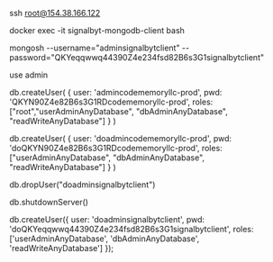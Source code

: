 ssh root@154.38.166.122

docker exec -it signalbyt-mongodb-client bash

mongosh --username="adminsignalbytclient" --password="QKYeqqwwq44390Z4e234fsd82B6s3G1signalbytclient"

use admin

<!-- ---------------------------- CREATE USERS ----------------------------- -->

db.createUser(
{
user: 'admincodememoryllc-prod',
pwd: 'QKYN90Z4e82B6s3G1RDcodememoryllc-prod',
roles: ["root","userAdminAnyDatabase", "dbAdminAnyDatabase", "readWriteAnyDatabase"]
}
)

db.createUser(
{
user: 'doadmincodememoryllc-prod',
pwd: 'doQKYN90Z4e82B6s3G1RDcodememoryllc-prod',
roles: ["userAdminAnyDatabase", "dbAdminAnyDatabase", "readWriteAnyDatabase"]
}
)

<!-- ------------------------------ DROP USER ------------------------------ -->

db.dropUser("doadminsignalbytclient")

<!-- --------------------------- RESTART SERVER ---------------------------- -->

db.shutdownServer()

db.createUser({
user: 'doadminsignalbytclient',
pwd: 'doQKYeqqwwq44390Z4e234fsd82B6s3G1signalbytclient',
roles: ['userAdminAnyDatabase', 'dbAdminAnyDatabase', 'readWriteAnyDatabase']
});
